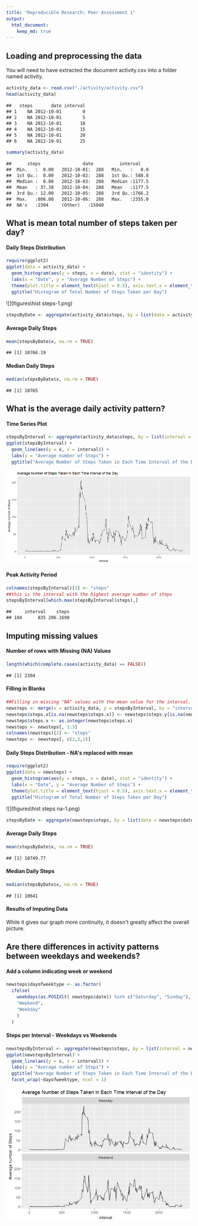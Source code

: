 ```yaml
---
title: "Reproducible Research: Peer Assessment 1"
output: 
  html_document:
    keep_md: true
---
```




## Loading and preprocessing the data
You will need to have extracted the document activity.csv into a folder named activity.


```r
activity_data <- read.csv("./activity/activity.csv")
head(activity_data)
```

```
##   steps       date interval
## 1    NA 2012-10-01        0
## 2    NA 2012-10-01        5
## 3    NA 2012-10-01       10
## 4    NA 2012-10-01       15
## 5    NA 2012-10-01       20
## 6    NA 2012-10-01       25
```

```r
summary(activity_data)
```

```
##      steps                date          interval     
##  Min.   :  0.00   2012-10-01:  288   Min.   :   0.0  
##  1st Qu.:  0.00   2012-10-02:  288   1st Qu.: 588.8  
##  Median :  0.00   2012-10-03:  288   Median :1177.5  
##  Mean   : 37.38   2012-10-04:  288   Mean   :1177.5  
##  3rd Qu.: 12.00   2012-10-05:  288   3rd Qu.:1766.2  
##  Max.   :806.00   2012-10-06:  288   Max.   :2355.0  
##  NA's   :2304     (Other)   :15840
```


## What is mean total number of steps taken per day?

#### Daily Steps Distribution

```r
require(ggplot2)
ggplot(data = activity_data) + 
  geom_histogram(aes(y = steps, x = date), stat = "identity") +
  labs(x = "Date", y = "Average Number of Steps") + 
  theme(plot.title = element_text(hjust = 0.5), axis.text.x = element_text(angle = 90, hjust = 0.8, vjust = 0.4)) +
  ggtitle("Histogram of Total Number of Steps Taken per Day")
```

![](figures\hist steps-1.png)<!-- -->

```r
stepsByDate <- aggregate(activity_data$steps, by = list(date = activity_data$date), FUN = sum )
```
#### Average Daily Steps

```r
mean(stepsByDate$x, na.rm = TRUE)
```

```
## [1] 10766.19
```

#### Median Daily Steps

```r
median(stepsByDate$x, na.rm = TRUE)
```

```
## [1] 10765
```


## What is the average daily activity pattern?

#### Time Series Plot

```r
stepsByInterval <- aggregate(activity_data$steps, by = list(interval = activity_data$interval), FUN = mean, na.rm = TRUE)
ggplot(stepsByInterval) +
  geom_line(aes(y = x, x = interval)) +
  labs(y = "Average number of Steps") +
  ggtitle("Average Number of Steps Taken in Each Time Interval of the Day")
```

![](figures\unnamed-chunk-3-1.png)<!-- -->

#### Peak Activity Period


```r
colnames(stepsByInterval)[2] <- "steps"
##this is the interval with the highest average number of steps
stepsByInterval[which.max(stepsByInterval$steps),]
```

```
##     interval    steps
## 104      835 206.1698
```
## Imputing missing values

#### Number of rows with Missing (NA) Values

```r
length(which(complete.cases(activity_data) == FALSE))
```

```
## [1] 2304
```

#### Filling in Blanks

```r
##Filling in missing "NA" values with the mean value for the interval.
newsteps <- merge(x = activity_data, y = stepsByInterval, by = "interval", all.x = TRUE)
newsteps$steps.x[is.na(newsteps$steps.x)] <- newsteps$steps.y[is.na(newsteps$steps.x)]
newsteps$steps.x <- as.integer(newsteps$steps.x)
newsteps <- newsteps[, 1:3]
colnames(newsteps)[2] <- "steps"
newsteps <- newsteps[, c(2,3,1)]
```

#### Daily Steps Distribution - NA's replaced with mean

```r
require(ggplot2)
ggplot(data = newsteps) + 
  geom_histogram(aes(y = steps, x = date), stat = "identity") +
  labs(x = "Date", y = "Average Number of Steps") + 
  theme(plot.title = element_text(hjust = 0.5), axis.text.x = element_text(angle = 90, hjust = 0.8, vjust = 0.4)) +
  ggtitle("Histogram of Total Number of Steps Taken per Day")
```

![](figures\hist steps na-1.png)<!-- -->

```r
stepsByDate <- aggregate(newsteps$steps, by = list(date = newsteps$date), FUN = sum )
```
#### Average Daily Steps

```r
mean(stepsByDate$x, na.rm = TRUE)
```

```
## [1] 10749.77
```

#### Median Daily Steps

```r
median(stepsByDate$x, na.rm = TRUE)
```

```
## [1] 10641
```
#### Results of Imputing Data
While it gives our graph more continuity, it doesn't greatly affect the overall picture.

## Are there differences in activity patterns between weekdays and weekends?
#### Add a column indicating week or weekend

```r
newsteps$dayofweektype <- as.factor(
  ifelse(
    weekdays(as.POSIXlt( newsteps$date)) %in% c("Saturday", "Sunday"), 
    "Weekend", 
    "Weekday"
    )
  )
```

#### Steps per Interval - Weekdays vs Weekends 

```r
newstepsByInterval <- aggregate(newsteps$steps, by = list(interval = newsteps$interval, dayofweektype = newsteps$dayofweektype), FUN = mean, na.rm = TRUE)
ggplot(newstepsByInterval) +
  geom_line(aes(y = x, x = interval)) +
  labs(y = "Average number of Steps") +
  ggtitle("Average Number of Steps Taken in Each Time Interval of the Day") +
  facet_wrap(~dayofweektype, ncol = 1)
```

![](figures\unnamed-chunk-10-1.png)<!-- -->

